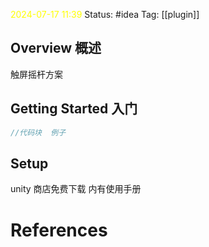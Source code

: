 <span style="color:rgb(255, 255, 0)">2024-07-17  11:39</span>
Status: #idea
Tag: [[plugin]] 

## Overview 概述
触屏摇杆方案

## Getting Started 入门

```cs
//代码块  例子
```


## Setup
unity 商店免费下载
内有使用手册

# References
